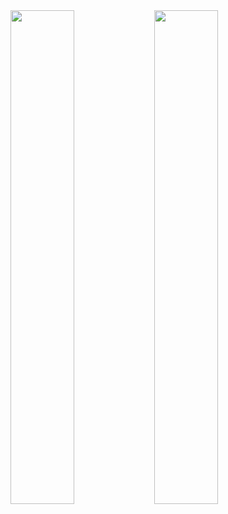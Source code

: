 <img align="left" width="45%" src="https://github-readme-stats-self-zeta.vercel.app/api?username=tbareich&show_icons=true&theme=dracula&count_private=true&include_all_commits=true"/>
<img align="left" width="45%" src="https://github-readme-stats-self-zeta.vercel.app/api/top-langs/?username=tbareich&layout=compact&theme=dracula"/>
